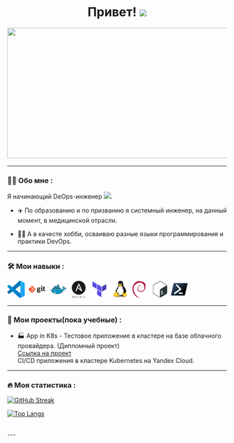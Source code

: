 <div id="header" align="center">
  <h1>
    Привет!
    <img src="https://media.giphy.com/media/hvRJCLFzcasrR4ia7z/giphy.gif" width="30px"/>
  </h1>
</div>
<div align="center">
  <img src="http://basicoderzz.epizy.com/wp-content/uploads/2023/05/coding.gif" width="600" height="300"/>  
</div>

---

### :man_technologist: Обо мне :
Я начинающий DeOps-инженер <img src="https://media1.giphy.com/media/v1.Y2lkPTc5MGI3NjExbHNtZDd4eXEzMWx0dWs4Y29tbjN2YWcxNmJ3Yzl0b3psbWY5cjc4cCZlcD12MV9pbnRlcm5hbF9naWZfYnlfaWQmY3Q9Zw/13HBDT4QSTpveU/giphy.webp" width="30">.
- ✈️ По образованию и по призванию я системный инженер, на данный момент, в медицинской отрасли.  

- 👨‍🎓 А в качесте хобби, осваиваю разные языки программирования и практики DevOps.

---

### :hammer_and_wrench: Мои навыки :
<div>
  <img src="https://github.com/devicons/devicon/blob/master/icons/vscode/vscode-original.svg" title="VScode" alt="VScode"     width="40" height="40"/>&nbsp;
  <img src="https://github.com/devicons/devicon/blob/master/icons/git/git-original-wordmark.svg" title="Git" **alt="Git" width="40" height="40"/>&nbsp;
  <img src="https://github.com/devicons/devicon/blob/master/icons/docker/docker-original.svg" title="Docker" alt="Docker" width="40" height="40"/>&nbsp;
  <img src="https://github.com/devicons/devicon/blob/master/icons/ansible/ansible-plain-wordmark.svg"  title="Ansible" alt="Ansible" width="40" height="40"/>&nbsp;
  <img src="https://github.com/devicons/devicon/blob/master/icons/terraform/terraform-original.svg" title="Terraform" alt="Terraform" width="40" height="40"/>&nbsp;
  <img src="https://github.com/devicons/devicon/blob/master/icons/linux/linux-original.svg" title="Linux" alt="Linux" width="40" height="40"/>
  <img src="https://github.com/devicons/devicon/blob/master/icons/debian/debian-plain.svg" title="Debian" alt="Debian" width="40" height="40"/>&nbsp;
  <img src="https://github.com/devicons/devicon/blob/master/icons/bash/bash-original.svg" title="Bash" alt="Bash" width="40" height="40"/>
  <img src="https://github.com/devicons/devicon/blob/master/icons/powershell/powershell-original.svg" title="Powershell" alt="Powershell" width="40" height="40"/>&nbsp;
</div>

---

### 📂 Мои проекты(пока учебные) :
- :factory: App in K8s - Тестовое приложение в кластере на базе облачного провайдера. (Дипломный проект) <br>
[Cсылка на проект](https://github.com/bosone87/diplom-parctise) <br>
CI/CD приложения в кластере Kubernetes на Yandex Cloud.

---

### :fire: Моя статистика :
[![GitHub Streak](http://github-readme-streak-stats.herokuapp.com?user=bosone87&theme=dark&background=000000)](https://git.io/streak-stats)

[![Top Langs](https://github-readme-stats.vercel.app/api/top-langs/?username=bosone87&layout=compact&theme=vision-friendly-dark)](https://github.com/anuraghazra/github-readme-stats)

<div align="center">
<img src="https://komarev.com/ghpvc/?username=bosone87&style=flat-square&color=blue" alt=""/>
</div>
---